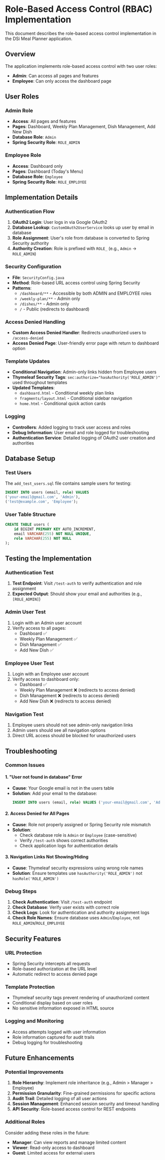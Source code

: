 # Role-Based Access Control (RBAC) Implementation

This document describes the role-based access control implementation in the DSi Meal Planner application.

## Overview

The application implements role-based access control with two user roles:

- **Admin**: Can access all pages and features
- **Employee**: Can only access the dashboard page

## User Roles

### Admin Role
- **Access**: All pages and features
- **Pages**: Dashboard, Weekly Plan Management, Dish Management, Add New Dish
- **Database Role**: `Admin`
- **Spring Security Role**: `ROLE_ADMIN`

### Employee Role
- **Access**: Dashboard only
- **Pages**: Dashboard (Today's Menu)
- **Database Role**: `Employee`
- **Spring Security Role**: `ROLE_EMPLOYEE`

## Implementation Details

### Authentication Flow
1. **OAuth2 Login**: User logs in via Google OAuth2
2. **Database Lookup**: `CustomOAuth2UserService` looks up user by email in database
3. **Role Assignment**: User's role from database is converted to Spring Security authority
4. **Authority Creation**: Role is prefixed with `ROLE_` (e.g., `Admin` → `ROLE_ADMIN`)

### Security Configuration
- **File**: `SecurityConfig.java`
- **Method**: Role-based URL access control using Spring Security
- **Patterns**:
  - `/dashboard/**` - Accessible by both ADMIN and EMPLOYEE roles
  - `/weekly-plan/**` - Admin only
  - `/dishes/**` - Admin only
  - `/` - Public (redirects to dashboard)

### Access Denied Handling
- **Custom Access Denied Handler**: Redirects unauthorized users to `/access-denied`
- **Access Denied Page**: User-friendly error page with return to dashboard option

### Template Updates
- **Conditional Navigation**: Admin-only links hidden from Employee users
- **Thymeleaf Security Tags**: `sec:authorize="hasAuthority('ROLE_ADMIN')"` used throughout templates
- **Updated Templates**:
  - `dashboard.html` - Conditional weekly plan links
  - `fragments/layout.html` - Conditional sidebar navigation
  - `home.html` - Conditional quick action cards

### Logging
- **Controllers**: Added logging to track user access and roles
- **Debug Information**: User email and role logged for troubleshooting
- **Authentication Service**: Detailed logging of OAuth2 user creation and authorities

## Database Setup

### Test Users
The `add_test_users.sql` file contains sample users for testing:

```sql
INSERT INTO users (email, role) VALUES 
('your-email@gmail.com', 'Admin'),
('test@example.com', 'Employee');
```

### User Table Structure
```sql
CREATE TABLE users (
    id BIGINT PRIMARY KEY AUTO_INCREMENT,
    email VARCHAR(255) NOT NULL UNIQUE,
    role VARCHAR(255) NOT NULL
);
```

## Testing the Implementation

### Authentication Test
1. **Test Endpoint**: Visit `/test-auth` to verify authentication and role assignment
2. **Expected Output**: Should show your email and authorities (e.g., `[ROLE_ADMIN]`)

### Admin User Test
1. Login with an Admin user account
2. Verify access to all pages:
   - Dashboard ✅
   - Weekly Plan Management ✅
   - Dish Management ✅
   - Add New Dish ✅

### Employee User Test
1. Login with an Employee user account
2. Verify access to dashboard only:
   - Dashboard ✅
   - Weekly Plan Management ❌ (redirects to access denied)
   - Dish Management ❌ (redirects to access denied)
   - Add New Dish ❌ (redirects to access denied)

### Navigation Test
1. Employee users should not see admin-only navigation links
2. Admin users should see all navigation options
3. Direct URL access should be blocked for unauthorized users

## Troubleshooting

### Common Issues

#### 1. "User not found in database" Error
- **Cause**: Your Google email is not in the users table
- **Solution**: Add your email to the database:
  ```sql
  INSERT INTO users (email, role) VALUES ('your-email@gmail.com', 'Admin');
  ```

#### 2. Access Denied for All Pages
- **Cause**: Role not properly assigned or Spring Security role mismatch
- **Solution**: 
  - Check database role is `Admin` or `Employee` (case-sensitive)
  - Verify `/test-auth` shows correct authorities
  - Check application logs for authentication details

#### 3. Navigation Links Not Showing/Hiding
- **Cause**: Thymeleaf security expressions using wrong role names
- **Solution**: Ensure templates use `hasAuthority('ROLE_ADMIN')` not `hasRole('ROLE_ADMIN')`

### Debug Steps
1. **Check Authentication**: Visit `/test-auth` endpoint
2. **Check Database**: Verify user exists with correct role
3. **Check Logs**: Look for authentication and authority assignment logs
4. **Check Role Names**: Ensure database uses `Admin`/`Employee`, not `ROLE_ADMIN`/`ROLE_EMPLOYEE`

## Security Features

### URL Protection
- Spring Security intercepts all requests
- Role-based authorization at the URL level
- Automatic redirect to access denied page

### Template Protection
- Thymeleaf security tags prevent rendering of unauthorized content
- Conditional display based on user roles
- No sensitive information exposed in HTML source

### Logging and Monitoring
- Access attempts logged with user information
- Role information captured for audit trails
- Debug logging for troubleshooting

## Future Enhancements

### Potential Improvements
1. **Role Hierarchy**: Implement role inheritance (e.g., Admin > Manager > Employee)
2. **Permission Granularity**: Fine-grained permissions for specific actions
3. **Audit Trail**: Detailed logging of all user actions
4. **Session Management**: Enhanced session security and timeout handling
5. **API Security**: Role-based access control for REST endpoints

### Additional Roles
Consider adding these roles in the future:
- **Manager**: Can view reports and manage limited content
- **Viewer**: Read-only access to dashboard
- **Guest**: Limited access for external users 